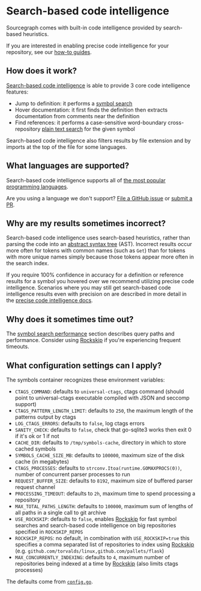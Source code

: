 # Search-based code intelligence

Sourcegraph comes with built-in code intelligence provided by search-based heuristics.

If you are interested in enabling precise code intelligence for your repository, see our [how-to guides](../how-to/index.md).

## How does it work?

[Search-based code intelligence](https://github.com/sourcegraph/sourcegraph-basic-code-intel) is able to provide 3 core code intelligence features:

- Jump to definition: it performs a [symbol search](../../code_search/explanations/features.md#symbol-search)
- Hover documentation: it first finds the definition then extracts documentation from comments near the definition
- Find references: it performs a case-sensitive word-boundary cross-repository [plain text search](../../code_search/explanations/features.md#powerful-flexible-queries) for the given symbol

Search-based code intelligence also filters results by file extension and by imports at the top of the file for some languages.

## What languages are supported?

Search-based code intelligence supports all of [the most popular programming languages](https://sourcegraph.com/extensions?category=Programming+languages).

Are you using a language we don't support? [File a GitHub issue](https://github.com/sourcegraph/sourcegraph/issues/new/choose) or [submit a PR](https://github.com/sourcegraph/sourcegraph-basic-code-intel#adding-a-new-sourcegraphsourcegraph-lang-extension).

## Why are my results sometimes incorrect?

Search-based code intelligence uses search-based heuristics, rather than parsing the code into an [abstract syntax tree](https://en.wikipedia.org/wiki/Abstract_syntax_tree) (AST). Incorrect results occur more often for tokens with common names (such as `Get`) than for tokens with more unique names simply because those tokens appear more often in the search index.

If you require 100% confidence in accuracy for a definition or reference results for a symbol you hovered over we recommend utilizing precise code intelligence. Scenarios where you may still get search-based code intelligence results even with precision on are described in more detail in the [precise code intelligence docs](./precise_code_intelligence.md).

## Why does it sometimes time out?

The [symbol search performance](./features.md#symbol-search-behavior-and-performance) section describes query paths and performance. Consider using [Rockskip](rockskip.md) if you're experiencing frequent timeouts.

## What configuration settings can I apply?

The symbols container recognizes these environment variables:

- `CTAGS_COMMAND`: defaults to `universal-ctags`, ctags command (should point to universal-ctags executable compiled with JSON and seccomp support)
- `CTAGS_PATTERN_LENGTH_LIMIT`: defaults to `250`, the maximum length of the patterns output by ctags
- `LOG_CTAGS_ERRORS`: defaults to `false`, log ctags errors
- `SANITY_CHECK`: defaults to `false`, check that go-sqlite3 works then exit 0 if it's ok or 1 if not
- `CACHE_DIR`: defaults to `/tmp/symbols-cache`, directory in which to store cached symbols
- `SYMBOLS_CACHE_SIZE_MB`: defaults to `100000`, maximum size of the disk cache (in megabytes)
- `CTAGS_PROCESSES`: defaults to `strconv.Itoa(runtime.GOMAXPROCS(0))`, number of concurrent parser processes to run
- `REQUEST_BUFFER_SIZE`: defaults to `8192`, maximum size of buffered parser request channel
- `PROCESSING_TIMEOUT`: defaults to `2h`, maximum time to spend processing a repository
- `MAX_TOTAL_PATHS_LENGTH`: defaults to `100000`, maximum sum of lengths of all paths in a single call to git archive
- `USE_ROCKSKIP`: defaults to `false`, enables [Rockskip](rockskip.md) for fast symbol searches and search-based code intelligence on big repositories specified in `ROCKSKIP_REPOS`
- `ROCKSKIP_REPOS`: no default, in combination with `USE_ROCKSKIP=true` this specifies a comma separated list of repositories to index using [Rockskip](rockskip.md) (e.g. `github.com/torvalds/linux,github.com/pallets/flask`)
- `MAX_CONCURRENTLY_INDEXING`: defaults to `4`, maximum number of repositories being indexed at a time by [Rockskip](rockskip.md) (also limits ctags processes)

The defaults come from [`config.go`](https://github.com/sourcegraph/sourcegraph/blob/eea895ae1a8acef08370a5cc6f24bdc7c66cb4ed/cmd/symbols/config.go#L42-L59).
